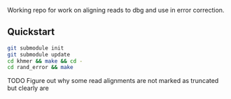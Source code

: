 Working repo for work on aligning reads to dbg and use in error correction.

## Quickstart

```bash
git submodule init
git submodule update
cd khmer && make && cd -
cd rand_error && make
```

TODO
Figure out why some read alignments are not marked as truncated but clearly are